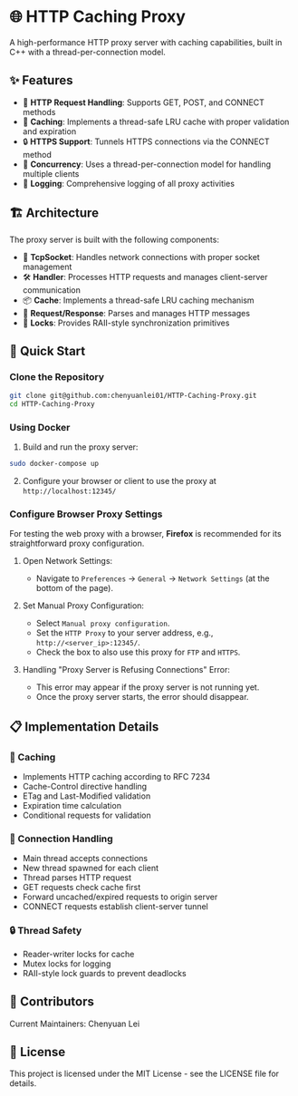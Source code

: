 # 🌐 HTTP Caching Proxy

A high-performance HTTP proxy server with caching capabilities, built in C++ with a thread-per-connection model.

## ✨ Features

- 🔄 **HTTP Request Handling**: Supports GET, POST, and CONNECT methods
- 💾 **Caching**: Implements a thread-safe LRU cache with proper validation and expiration
- 🔒 **HTTPS Support**: Tunnels HTTPS connections via the CONNECT method
- 🧵 **Concurrency**: Uses a thread-per-connection model for handling multiple clients
- 📝 **Logging**: Comprehensive logging of all proxy activities

## 🏗️ Architecture

The proxy server is built with the following components:

- 🔌 **TcpSocket**: Handles network connections with proper socket management
- 🛠️ **Handler**: Processes HTTP requests and manages client-server communication
- 📦 **Cache**: Implements a thread-safe LRU caching mechanism
- 📨 **Request/Response**: Parses and manages HTTP messages
- 🔐 **Locks**: Provides RAII-style synchronization primitives

## 🚀 Quick Start

### Clone the Repository

```bash
git clone git@github.com:chenyuanlei01/HTTP-Caching-Proxy.git
cd HTTP-Caching-Proxy
```

### Using Docker

1. Build and run the proxy server:

```bash
sudo docker-compose up
```

2. Configure your browser or client to use the proxy at `http://localhost:12345/`

### Configure Browser Proxy Settings

For testing the web proxy with a browser, **Firefox** is recommended for its straightforward proxy configuration.

1. Open Network Settings: 
   - Navigate to `Preferences` → `General` → `Network Settings` (at the bottom of the page).

2. Set Manual Proxy Configuration: 
   - Select `Manual proxy configuration`.
   - Set the `HTTP Proxy` to your server address, e.g., `http://<server_ip>:12345/`.
   - Check the box to also use this proxy for `FTP` and `HTTPS`.

3. Handling "Proxy Server is Refusing Connections" Error:
   - This error may appear if the proxy server is not running yet.
   - Once the proxy server starts, the error should disappear.

## 📋 Implementation Details

### 💾 Caching

- Implements HTTP caching according to RFC 7234
- Cache-Control directive handling
- ETag and Last-Modified validation
- Expiration time calculation
- Conditional requests for validation

### 🔄 Connection Handling

- Main thread accepts connections
- New thread spawned for each client
- Thread parses HTTP request
- GET requests check cache first
- Forward uncached/expired requests to origin server
- CONNECT requests establish client-server tunnel

### 🔒 Thread Safety

- Reader-writer locks for cache
- Mutex locks for logging
- RAII-style lock guards to prevent deadlocks

## 👥 Contributors

Current Maintainers: Chenyuan Lei

## 📄 License

This project is licensed under the MIT License - see the LICENSE file for details.
